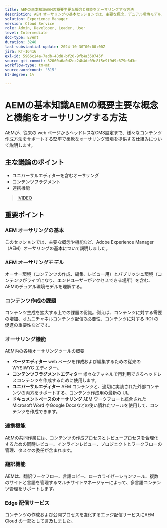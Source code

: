 ```yaml
---
title: AEMの基本知識AEMの概要主要な概念と機能をオーサリングする方法
description: AEM オーサリングの基本セッションでは、主要な概念、デュアル環境モデル、コンテンツ制作の課題、オーサリングツール、共同作業および翻訳機能、エッジ配信サービスについて説明しました。
solution: Experience Manager
version: Cloud Service
role: Admin, Developer, Leader, User
level: Intermediate
doc-type: Event
duration: 3248
last-substantial-update: 2024-10-30T00:00:00Z
jira: KT-16416
exl-id: 5966c14a-7adb-48d8-bf20-9fb4a350745f
source-git-commit: 32060a6a0d2cc24b8dc09c8f5e9f9d9c679e6d3e
workflow-type: tm+mt
source-wordcount: '315'
ht-degree: 1%

---
```


# AEMの基本知識AEMの概要主要な概念と機能をオーサリングする方法

AEMが、従来の web ページからヘッドレスなCMS設定まで、様々なコンテンツ作成方法をサポートする堅牢で柔軟なオーサリング環境を提供する仕組みについて説明します。

## 主な議論のポイント

* ユニバーサルエディターを含むオーサリング
* コンテンツフラグメント
* 連携機能

>[!VIDEO](https://video.tv.adobe.com/v/3435747/?learn=on)

## 重要ポイント

### AEM オーサリングの基本

このセッションでは、主要な概念や機能など、Adobe Experience Manager（AEM）オーサリングの基本について説明しました。

### AEM オーサリングモデル

オーサー環境（コンテンツの作成、編集、レビュー用）とパブリッシュ環境（コンテンツがライブになり、エンドユーザーがアクセスできる場所）を含む、AEMのデュアル環境モデルを理解する。

### コンテンツ作成の課題

コンテンツ生成を拡大する上での課題の認識。例えば、コンテンツに対する需要の増加、オムニチャネルコンテンツ配信の必要性、コンテンツに対する ROI の促進の重要性などです。&#x200B;

### オーサリング機能

AEM内の各種オーサリングツールの概要

* **ページエディター** web ページを作成および編集するための従来のWYSIWYG エディター。&#x200B;
* **コンテンツフラグメントエディター** 様々なチャネルで再利用できるヘッドレスコンテンツを作成するために使用します。&#x200B;
* **ユニバーサルエディター** AEM コンテンツと、適切に実装された外部コンテンツの両方をサポートする、コンテンツ作成用の最新の UI。&#x200B;
* **ドキュメントベースのオーサリング** AEM ワークフローと統合されたMicrosoft Word やGoogle Docsなどの使い慣れたツールを使用して、コンテンツを作成できます。&#x200B;

### 連携機能

AEMの共同作業には、コンテンツの作成プロセスとレビュープロセスを合理化するための同時レビュー、インラインレビュー、プロジェクトとワークフローの管理、タスクの委任が含まれます。

### 翻訳機能

AEMは、翻訳ワークフロー、言語コピー、ローカライゼーションツール、複数のサイトと言語を管理するマルチサイトマネージャーによって、多言語コンテンツ管理をサポートします。

### Edge 配信サービス

コンテンツの作成および公開プロセスを強化するエッジ配信サービスにAEM Cloud の一部として言及しました。
